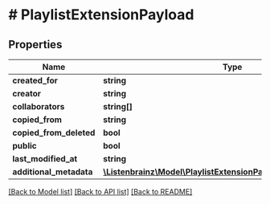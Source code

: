 # # PlaylistExtensionPayload

## Properties

Name | Type | Description | Notes
------------ | ------------- | ------------- | -------------
**created_for** | **string** |  | [optional]
**creator** | **string** |  | [optional]
**collaborators** | **string[]** |  | [optional]
**copied_from** | **string** |  | [optional]
**copied_from_deleted** | **bool** |  | [optional]
**public** | **bool** |  | [optional]
**last_modified_at** | **string** |  | [optional]
**additional_metadata** | [**\Listenbrainz\Model\PlaylistExtensionPayloadAdditionalMetadata**](PlaylistExtensionPayloadAdditionalMetadata.md) |  | [optional]

[[Back to Model list]](../../README.md#models) [[Back to API list]](../../README.md#endpoints) [[Back to README]](../../README.md)
